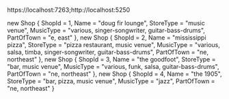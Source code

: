 https://localhost:7263;http://localhost:5250


new Shop { ShopId = 1, Name = "doug fir lounge", StoreType = "music venue", MusicType = "various, singer-songwriter, guitar-bass-drums", PartOfTown = "e, east" }, new Shop { ShopId = 2, Name = "mississippi pizza", StoreType = "pizza restaurant, music venue", MusicType = "various, salsa, timba, singer-songwriter, guitar-bass-drums", PartOfTown = "ne, northeast" }, new Shop { ShopId = 3, Name = "the goodfoot", StoreType = "bar, music venue", MusicType = "various, funk, salsa, guitar-bass-drums", PartOfTown = "ne, northeast" }, new Shop { ShopId = 4, Name = "the 1905", StoreType = "bar, pizza, music venue", MusicType = "jazz", PartOfTown = "ne, northeast" }
